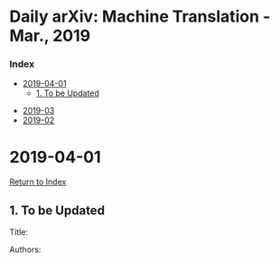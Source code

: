 # Daily arXiv: Machine Translation - Mar., 2019

### Index

- [2019-04-01](#2019-03-01)
  - [1. To be Updated](#2019-04-01-1)

* [2019-03](https://github.com/SFFAI-AIKT/AIKT-Natural_Language_Processing/blob/master/Daily_arXiv/AIKT-MT-Daily_arXiv-2019-03.md)
* [2019-02](https://github.com/SFFAI-AIKT/AIKT-Natural_Language_Processing/blob/master/Daily_arXiv/AIKT-MT-Daily_arXiv-2019-02.md)



# 2019-04-01

[Return to Index](#Index)

<h2 id="2019-04-01-1">1. To be Updated</h2> 

Title:

Authors: